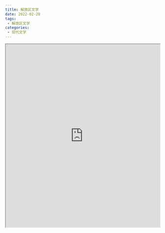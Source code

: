 ```yaml
---
title: 解放区文学
date: 2022-02-28
tags:
 - 解放区文学
categories:
 - 现代文学
---
```




<iframe src="https://study-doc.yourtools.icu/pdf/web/viewer.html?file=https://vkceyugu.cdn.bspapp.com/VKCEYUGU-e9075d72-0451-48df-afe1-d46932ae4554/d332e702-652d-42e8-ba0d-41f2c47828be.pdf" width="100%" height="600px"></iframe>
